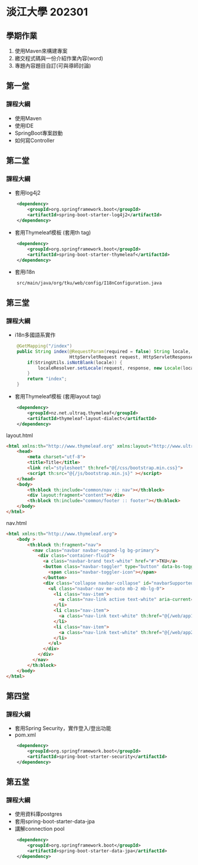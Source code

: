 # 淡江大學 202301

## 學期作業

1. 使用Maven來構建專案
2. 繳交程式碼與一份介紹作業內容(word)
3. 專題內容題目自訂(可與導師討論)

## 第一堂

### 課程大綱

- 使用Maven
- 使用IDE
- SpringBoot專案啟動
- 如何寫Controller


## 第二堂

### 課程大綱

- 套用log4j2
```xml
    <dependency>
        <groupId>org.springframework.boot</groupId>
        <artifactId>spring-boot-starter-log4j2</artifactId>
    </dependency>
```
- 套用Thymeleaf模板 (套用th tag)
```xml
    <dependency>
        <groupId>org.springframework.boot</groupId>
        <artifactId>spring-boot-starter-thymeleaf</artifactId>
    </dependency>
```
- 套用i18n
```
    src/main/java/org/tku/web/config/I18nConfiguration.java
```

## 第三堂

### 課程大綱
- i18n多國語系實作
```java
    @GetMapping("/index")
    public String index(@RequestParam(required = false) String locale,
                        HttpServletRequest request, HttpServletResponse response) {
        if(StringUtils.isNotBlank(locale)) {
            localeResolver.setLocale(request, response, new Locale(locale));
        }
        return "index";
    }
```
- 套用Thymeleaf模板 (套用layout tag)
```xml
    <dependency>
        <groupId>nz.net.ultraq.thymeleaf</groupId>
        <artifactId>thymeleaf-layout-dialect</artifactId>
    </dependency>
```

layout.html
```html
<html xmlns:th="http://www.thymeleaf.org" xmlns:layout="http://www.ultraq.net.nz/thymeleaf/layout" >
    <head>
        <meta charset="utf-8">
        <title>Title</title>
        <link rel="stylesheet" th:href="@{/css/bootstrap.min.css}">
        <script th:src="@{/js/bootstrap.min.js}" ></script>
    </head>
    <body>
        <th:block th:include="common/nav :: nav"></th:block>
        <div layout:fragment="content"></div>
        <th:block th:include="common/footer :: footer"></th:block>
    </body>
</html>
```
nav.html
```html
<html xmlns:th="http://www.thymeleaf.org">
    <body >
        <th:block th:fragment="nav">
          <nav class="navbar navbar-expand-lg bg-primary">
            <div class="container-fluid">
              <a class="navbar-brand text-white" href="#">TKU</a>
              <button class="navbar-toggler" type="button" data-bs-toggle="collapse" data-bs-target="#navbarSupportedContent" aria-controls="navbarSupportedContent" aria-expanded="false" aria-label="Toggle navigation">
                <span class="navbar-toggler-icon"></span>
              </button>
              <div class="collapse navbar-collapse" id="navbarSupportedContent">
                <ul class="navbar-nav me-auto mb-2 mb-lg-0">
                  <li class="nav-item">
                    <a class="nav-link active text-white" aria-current="page" th:href="@{/index}" th:text="#{common.index}">Home</a>
                  </li>
                  <li class="nav-item">
                    <a class="nav-link text-white" th:href="@{/web/app1}" th:text="#{common.app1}"></a>
                  </li>
                  <li class="nav-item">
                    <a class="nav-link text-white" th:href="@{/web/app2}" th:text="#{common.app2}"></a>
                  </li>
                </ul>
              </div>
            </div>
          </nav>
        </th:block>
    </body>
</html>
```



## 第四堂

### 課程大綱
- 套用Spring Security，實作登入/登出功能
- pom.xml
```xml
    <dependency>
        <groupId>org.springframework.boot</groupId>
        <artifactId>spring-boot-starter-security</artifactId>
    </dependency>
```

## 第五堂

### 課程大綱
- 使用資料庫postgres
- 套用spring-boot-starter-data-jpa
- 講解connection pool
```xml
    <dependency>
        <groupId>org.springframework.boot</groupId>
        <artifactId>spring-boot-starter-data-jpa</artifactId>
    </dependency>
```